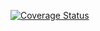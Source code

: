 [![Coverage Status](https://coveralls.io/repos/github/khuuz/COMP_SE_200/badge.svg?branch=main)](https://coveralls.io/github/khuuz/COMP_SE_200?branch=main)
